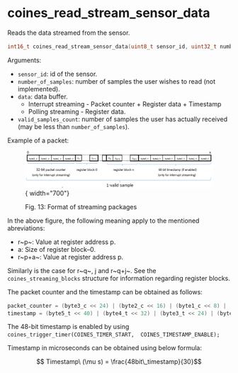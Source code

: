 # coines_read_stream_sensor_data
Reads the data streamed from the sensor.

```C
int16_t coines_read_stream_sensor_data(uint8_t sensor_id, uint32_t number_of_samples, uint8_t *data, uint32_t *valid_samples_count);
```

Arguments:

- `sensor_id`: id of the sensor. 
- `number_of_samples`: number of samples the user wishes to read (not implemented).
- `data`: data buffer.
	- Interrupt streaming - Packet counter + Register data + Timestamp
	- Polling streaming - Register data.
- `valid_samples_count`: number of samples the user has actually received (may be less than `number_of_samples`).

Example of a packet:

<figure markdown>

  ![Image: Format of streaming packages](streaming_sample.png){ width="700"}
  <figcaption>Fig. 13: Format of streaming packages</figcaption>
</figure>

In the above figure, the following meaning apply to the mentioned abreviations:

- r~p~: Value at register address p.
- a: Size of register block–0.
- r~p+a~: Value at register address p.

Similarly is the case for r~q~, j and r~q+j~.
See the `coines_streaming_blocks` structure for information regarding register blocks.

The packet counter and the timestamp can be obtained as follows:

```C
packet_counter = (byte3_c << 24) | (byte2_c << 16) | (byte1_c << 8) | (byte0_c);
timestamp = (byte5_t << 40) | (byte4_t << 32) | (byte3_t << 24) | (byte2_t << 16) | (byte1_t << 8) | (byte0_t);
```

The 48-bit timestamp is enabled by using `coines_trigger_timer(COINES_TIMER_START,  COINES_TIMESTAMP_ENABLE);`

Timestamp in microseconds can be obtained using below formula:

$$ Timestamp\ (\mu s) = \frac{48bit\_timestamp}{30}$$
